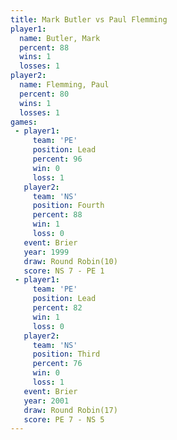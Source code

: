 ```yaml
---
title: Mark Butler vs Paul Flemming
player1:              
  name: Butler, Mark  
  percent: 88         
  wins: 1             
  losses: 1           
player2:              
  name: Flemming, Paul
  percent: 80         
  wins: 1             
  losses: 1           
games:
 - player1:        
     team: 'PE'    
     position: Lead
     percent: 96   
     win: 0        
     loss: 1       
   player2:          
     team: 'NS'      
     position: Fourth
     percent: 88     
     win: 1          
     loss: 0         
   event: Brier         
   year: 1999           
   draw: Round Robin(10)
   score: NS 7 - PE 1   
 - player1:        
     team: 'PE'    
     position: Lead
     percent: 82   
     win: 1        
     loss: 0       
   player2:         
     team: 'NS'     
     position: Third
     percent: 76    
     win: 0         
     loss: 1        
   event: Brier         
   year: 2001           
   draw: Round Robin(17)
   score: PE 7 - NS 5   
---
```

